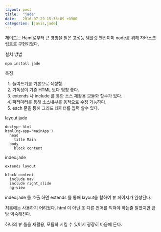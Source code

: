 ```yaml
---
layout: post
title:  "jade"
date:   2016-07-29 15:33:09 +0900
categories: [javis,jade]
---
```

제이드는 Haml로부터 큰 영향을 받은 고성능 템플릿 엔진이며 node를 위해 자바스크립트로 구현되었다.

설치 방법

```
npm install jade
```

특징
1. 들여쓰기를 기본으로 작성함.
2. 가독성이 기존 HTML 보다 엄청 좋다.
3. extends 나 include 를 통한 소스 제활용 모듈화 할수가 있다.
4. 파라미터를 통해 소스내부를 동적으로 수정 가능하다.
5. each 문을 통해 그리드 데이터를 입력 할수 있다.


layout.jade

```
doctype html
html(ng-app='mainApp')
  head
    title Main
  body
    block content
```

index.jade

```
extends layout

block content
  include nav
  include right_slide
  ng-view
```

index.jade 를 호출 하면 extends 를 통해 layout을 합하여 뷰 페이지가 완성된다.

처음에는 사용하기 어려웠다.
html 이 아닌 또 다른 언어를 익혀야 하는줄 알았지만
금방 익숙해진다.


하나의 뷰 틀을 재활용, 모듈화 시킬 수 있어서 굉장히 마음에 든다.
